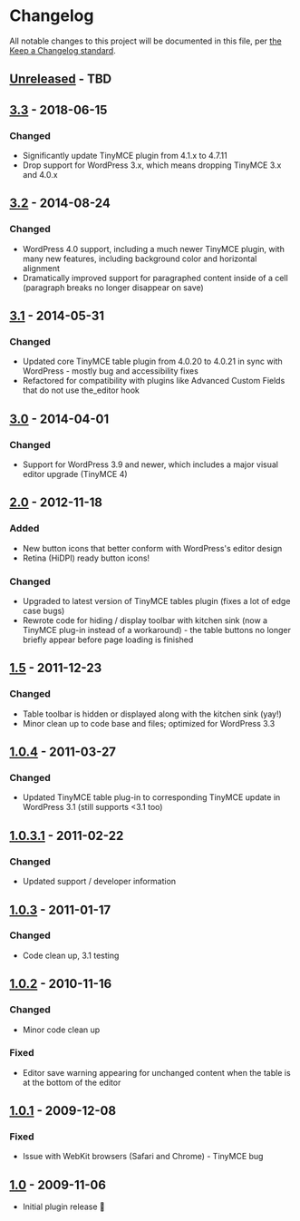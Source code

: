 # Changelog

All notable changes to this project will be documented in this file, per [the Keep a Changelog standard](http://keepachangelog.com/).

## [Unreleased] - TBD

## [3.3] - 2018-06-15
### Changed
- Significantly update TinyMCE plugin from 4.1.x to 4.7.11
- Drop support for WordPress 3.x, which means dropping TinyMCE 3.x and 4.0.x

## [3.2] - 2014-08-24
### Changed
- WordPress 4.0 support, including a much newer TinyMCE plugin, with many new features, including background color and horizontal alignment
- Dramatically improved support for paragraphed content inside of a cell (paragraph breaks no longer disappear on save)

## [3.1] - 2014-05-31
### Changed
- Updated core TinyMCE table plugin from 4.0.20 to 4.0.21 in sync with WordPress - mostly bug and accessibility fixes
- Refactored for compatibility with plugins like Advanced Custom Fields that do not use the_editor hook

## [3.0] - 2014-04-01
### Changed
- Support for WordPress 3.9 and newer, which includes a major visual editor upgrade (TinyMCE 4)

## [2.0] - 2012-11-18
### Added
- New button icons that better conform with WordPress's editor design
- Retina (HiDPI) ready button icons!

### Changed
- Upgraded to latest version of TinyMCE tables plugin (fixes a lot of edge case bugs)
- Rewrote code for hiding / display toolbar with kitchen sink (now a TinyMCE plug-in instead of a workaround) - the table buttons no longer briefly appear before page loading is finished

## [1.5] - 2011-12-23
### Changed
- Table toolbar is hidden or displayed along with the kitchen sink (yay!)
- Minor clean up to code base and files; optimized for WordPress 3.3

## [1.0.4] - 2011-03-27
### Changed
- Updated TinyMCE table plug-in to corresponding TinyMCE update in WordPress 3.1 (still supports <3.1 too)

## [1.0.3.1] - 2011-02-22
### Changed
- Updated support / developer information

## [1.0.3] - 2011-01-17
### Changed
- Code clean up, 3.1 testing

## [1.0.2] - 2010-11-16
### Changed
- Minor code clean up

### Fixed
- Editor save warning appearing for unchanged content when the table is at the bottom of the editor

## [1.0.1] - 2009-12-08
### Fixed
- Issue with WebKit browsers (Safari and Chrome) - TinyMCE bug

## [1.0] - 2009-11-06
- Initial plugin release :tada:

[Unreleased]: https://github.com/10up/mce-table-buttons/compare/trunk...develop
[3.3]: https://github.com/10up/mce-table-buttons/commit/7b1f57e
[3.2]: https://plugins.trac.wordpress.org/changeset/971857/
[3.1]: https://plugins.trac.wordpress.org/changeset/924344/
[3.0]: https://plugins.trac.wordpress.org/changeset/924344/
[2.0]: https://plugins.trac.wordpress.org/changeset/626531/
[1.5]: https://plugins.trac.wordpress.org/changeset/479678/
[1.0.4]: https://plugins.trac.wordpress.org/changeset/365544/
[1.0.3.1]: https://plugins.trac.wordpress.org/changeset/349281/
[1.0.3]: https://plugins.trac.wordpress.org/changeset/333541/
[1.0.2]: https://plugins.trac.wordpress.org/changeset/312235/
[1.0.1]: https://plugins.trac.wordpress.org/changeset/180734/
[1.0]: https://plugins.trac.wordpress.org/changeset/170960/
